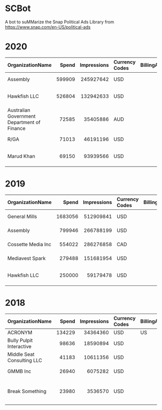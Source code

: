 # SCBot

A bot to suMMarize the Snap Political Ads Library from https://www.snap.com/en-US/political-ads

# 2020

|OrganizationName|Spend|Impressions|Currency Codes|BillingAddresses|CandidateBallotInformation|PayingAdvertiserNames|Genders|AgeBrackets|CountryCodes|Regions (Included)|Regions (Excluded)|Interests|CreativeUrls|
|:---|---:|---:|:---|:---|:---|:---|:---|:---|:---|:---|:---|:---|:---|
|Assembly|599909|245927642|USD||711 3rd Ave| New York| NY 10017|new york city|10017|US|||truth||18-24|united states||||https://www.snap.com/political-ads/asset/e9e75da24b8c0f0b8b439580e4c274ce127b4f974a0d46d990f1ea825d951995?mediaType=mp4|
|Hawkfish LLC|526804|132942633|USD||909 Third Avenue|New York|10022|US||Mike Bloomberg 2020 Inc||Mike Bloomberg 2020| Inc.|||24-38|united states||Alabama|Arizona|Arkansas|California|Colorado|Connecticut|Delaware|Florida|Illinois|Maine|Massachusetts|North Carolina|Oklahoma|Tennessee|Texas|Utah|Vermont|Virginia|Michigan|Mississippi|Missouri|Washington|Wisconsin|Maryland|New York|Pennsylvania|Georgia|Minnesota|Ohio|New Jersey||||https://www.snap.com/political-ads/asset/06659e323dbe9e3a6cfc71945c562b702ad644f1d1989eaae08e8d8313a35edf?mediaType=mp4|
|Australian Government Department of Finance|72585|35405886|AUD||100 Chalmers Street|Surry Hills|2010|AU|||Department of Health||15-19|australia||||https://www.snap.com/political-ads/asset/ce1d80c635a72476364525193b96dfd00e51a30f36a908bda683822ecb728394?mediaType=mp4|
|R/GA|71013|46191196|USD||450 W 33rd St|New York|10001|US|||Planned Parenthood|FEMALE|18-24|united states||||https://www.snap.com/political-ads/asset/160da6e3f0b5110f4e81ff604f4c4be1f0c817ce42d7548fd9d70af710e2fb36?mediaType=mp4|
|Marud Khan|69150|93939566|USD||7050 W. Palmetto Rd. Suite 15-504|Boca raton|33433|US||Donald Trump|Albbiom Marketing LLC||18+|united states||Alaska||https://www.snap.com/political-ads/asset/28d01dfc392f824da8e52e138907b111c760a6c9dd097aaa64e552d36d8fada7?mediaType=jpeg|

# 2019

|OrganizationName|Spend|Impressions|Currency Codes|BillingAddresses|CandidateBallotInformation|PayingAdvertiserNames|Genders|AgeBrackets|CountryCodes|Regions (Included)|Regions (Excluded)|Interests|CreativeUrls|
|:---|---:|---:|:---|:---|:---|:---|:---|:---|:---|:---|:---|:---|:---|
|General Mills|1683056|512909841|USD||P.O. Box 4614 Grand Central Station|New York|10163|US|||general mills||18-|united states||||https://www.snap.com/political-ads/asset/041eeb7dde00f8d7aae790e930e1e35d2ac327747bc30ff0787e58bfec0d273c?mediaType=mp4|
|Assembly|799946|266788199|USD||711 3rd Ave| New York| NY 10017|new york city|10017|US|||truth||15-17|united states||||https://www.snap.com/political-ads/asset/7dfb84616bf0d4230c81bf78f24940af82987319864af987c5e8151c94910ee4?mediaType=mp4|
|Cossette Media Inc|554022|286276858|CAD||P.O. Box. 11613| Succ. Centre-ville|Montreal|H3C5V9|CA|||Elections Canada||18+|canada||||https://www.snap.com/political-ads/asset/ac63d9d00d04103504e3ca3be71fdc8c793f023fff230a75a1153c3bf3565966?mediaType=mp4|
|Mediavest Spark|279488|151681954|USD||375 Hudson Street     Attention: Mailroom|New York|10014|US||||Recreational Equipment| Inc.|||18+|united states||||Adventure Seekers|Hipsters & Trendsetters|Concert & Festival Goers|Parents & Family-Focused|Wellness & Healthy Lifestyle|Travelers||https://www.snap.com/political-ads/asset/53ab300ce1af49443af6809979b4a3a6d25b2f6e761ddfeeab5ef93a333203c6?mediaType=mp4;https://www.snap.com/political-ads/asset/c07a510076083189eb54c14ac346cfe2d4e14ba82ed8c847435e1d71e272a545?mediaType=mp4;https://www.snap.com/political-ads/asset/f9a7585584c513e52af5ef6ee2a45e5975325b127fe1de12b02baa3c10d4e960?mediaType=mp4;https://www.snap.com/political-ads/asset/8d91a889c4b291a3916050ad92fce96b7a36fa5c7a62ced900c5027268e4a1a0?mediaType=mp4;https://www.snap.com/political-ads/asset/1c7aadf3bf9e5adc165576d1cc29ddccc36db577806e5093fc1300a24bbda6c2?mediaType=mp4|
|Hawkfish LLC|250000|59179478|USD||909 Third Avenue|New York|10022|US||Mike Bloomberg 2020 Inc||Mike Bloomberg 2020| Inc.|||18-34|united states||Alabama|Arkansas|California|Colorado|Maine|Minnesota|North Carolina|Oklahoma|Tennessee|Texas|Utah|Vermont|Virginia|South Carolina|Nevada|Florida|Wisconsin|Michigan|Arizona|Pennsylvania||||https://www.snap.com/political-ads/asset/e5211ca66be228cdf1ac35916d8a2d6ad33c2b55eabb9e6771ec78ab95c007ff?mediaType=mp4|

# 2018

|OrganizationName|Spend|Impressions|Currency Codes|BillingAddresses|CandidateBallotInformation|PayingAdvertiserNames|Genders|AgeBrackets|CountryCodes|Regions (Included)|Regions (Excluded)|Interests|CreativeUrls|
|:---|---:|---:|:---|:---|:---|:---|:---|:---|:---|:---|:---|:---|:---|
|ACRONYM|134229|34364360|USD|US||Our Lives Our Vote||18-28|united states|Wisconsin|||Cordcutters|Yoga Enthusiasts|Vegans & Organic Foodies|Hipsters & Trendsetters|Math & Science Enthusiasts|Men's Lifestyle|Philanthropists|Wellness & Healthy Lifestyle|Women's Lifestyle|TV Live Event Viewers (The Academy Awards)|TV Live Event Viewers (The Emmy Awards)|TV Live Event Viewers (The GRAMMY Awards)|TV Live Event Viewers (The Golden Globe Awards)|TV Network Viewers (A&E)|TV Network Viewers (BBC America)|TV Network Viewers (BET)|TV Network Viewers (CNN)|TV Network Viewers (Discovery Channel)|TV Network Viewers (HBO)|TV Network Viewers (IFC)|TV Network Viewers (MSNBC)|TV Network Viewers (PBS)|TV Network Viewers (Showtime)|TV Network Viewers (SundanceTV)|TV Network Viewers (Viceland)||https://www.snap.com/political-ads/asset/108fe3903c1b2dfe48a7d9fa34c6f98f44dd4a29bde3baae71dd6a68d82e5c76?mediaType=png|
|Bully Pulpit Interactive|98636|18590894|USD||1445 New York Ave NW|Washington|20005|US|||NextGen America||18-34|united states||||https://www.snap.com/political-ads/asset/9944055166091faac050ff26e3e5f6aae70d3f85f4a5d9fc2243da761e4720f5?mediaType=mp4|
|Middle Seat Consulting LLC|41183|10611356|USD||Po Box 21600|Washington|20009|US|||Beto for Texas|||united states|Texas|||https://www.snap.com/political-ads/asset/5ef93a6df60367e9b9c2d901184ff686ee0c9085aac1ac58cbcedda64646ec6e?mediaType=mp4|
|GMMB Inc|26940|6075282|USD||3050 K Street|Washington|20007|US|||JB for Governor||18+|united states|Illinois|||https://www.snap.com/political-ads/asset/96c5d4b0270cb3a9c73d508c66317fb685d187f4d590dad0d0e4a762e6618eef?mediaType=mp4|
|Break Something|23980|3536570|USD||1768 Columbia Road NW #3|Washington|20009|US|||Ammar Campa-Najjar for Congress||18+|united states||||Advocates & Activists|Arts & Culture Mavens|Green Living Enthusiasts|Indie & Alternative Music Fans|Indie & Foreign Film Fans|Latin Music Fans|Political News Watchers|Urban & Hip-Hop Music Fans|Vegans & Organic Foodies|World Music Fans|TV Network Viewers (MSNBC)|ZZ_Deprecated_1||https://www.snap.com/political-ads/asset/792db5e26e82c247c0d59a336c1e7693f0a04c84591a326e0996df6b296bff1b?mediaType=mp4|
